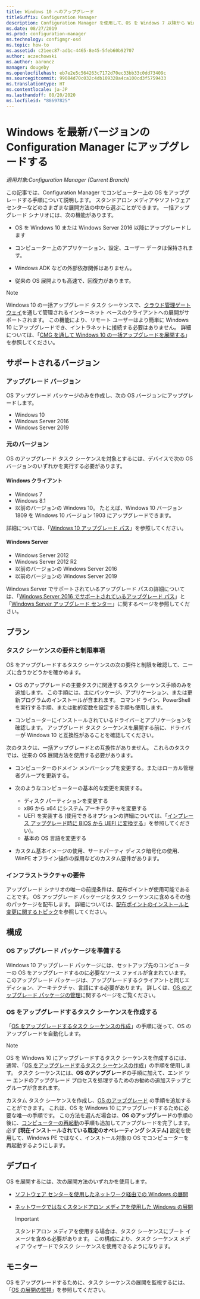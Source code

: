 ```yaml
---
title: Windows 10 へのアップグレード
titleSuffix: Configuration Manager
description: Configuration Manager を使用して、OS を Windows 7 以降から Windows 10 にアップグレードする方法について説明します。
ms.date: 08/27/2019
ms.prod: configuration-manager
ms.technology: configmgr-osd
ms.topic: how-to
ms.assetid: c21eec87-ad1c-4465-8e45-5feb60b92707
author: aczechowski
ms.author: aaroncz
manager: dougeby
ms.openlocfilehash: eb7e2e5c564263c7172d70ec33bb33c0dd73409c
ms.sourcegitcommit: 99084d70c032c4db109328a4ca100cd3f5759433
ms.translationtype: HT
ms.contentlocale: ja-JP
ms.lasthandoff: 08/20/2020
ms.locfileid: "88697825"
---
```

# <a name="upgrade-windows-to-the-latest-version-with-configuration-manager"></a>Windows を最新バージョンの Configuration Manager にアップグレードする

*適用対象:Configuration Manager (Current Branch)*

この記事では、Configuration Manager でコンピューター上の OS をアップグレードする手順について説明します。 スタンドアロン メディアやソフトウェア センターなどのさまざまな展開方法の中から選ぶことができます。 一括アップグレード シナリオには、次の機能があります。  

- OS を Windows 10 または Windows Server 2016 以降にアップグレードします

- コンピューター上のアプリケーション、設定、ユーザー データは保持されます。

- Windows ADK などの外部依存関係はありません。

- 従来の OS 展開よりも高速で、回復力があります。

> [!Note]  
> Windows 10 の一括アップグレード タスク シーケンスで、[クラウド管理ゲートウェイ](../../core/clients/manage/cmg/plan-cloud-management-gateway.md)を通して管理されるインターネット ベースのクライアントへの展開がサポートされます。 この機能により、リモート ユーザーはより簡単に Windows 10 にアップグレードでき、イントラネットに接続する必要はありません。 詳細については、「[CMG を通して Windows 10 の一括アップグレードを展開する](deploy-a-task-sequence.md#deploy-windows-10-in-place-upgrade-via-cmg)」を参照してください。 <!-- 1357149 -->


## <a name="supported-versions"></a>サポートされるバージョン

### <a name="upgrade-version"></a>アップグレード バージョン

OS アップグレード パッケージのみを作成し、次の OS バージョンにアップグレードします。

- Windows 10
- Windows Server 2016
- Windows Server 2019

### <a name="original-version"></a>元のバージョン

OS のアップグレード タスク シーケンスを対象とするには、デバイスで次の OS バージョンのいずれかを実行する必要があります。

#### <a name="windows-client"></a>Windows クライアント

- Windows 7
- Windows 8.1
- 以前のバージョンの Windows 10。 たとえば、Windows 10 バージョン 1809 を Windows 10 バージョン 1903 にアップグレードできます。  

詳細については、「[Windows 10 アップグレード パス](/windows/deployment/upgrade/windows-10-upgrade-paths)」を参照してください。

#### <a name="windows-server"></a>Windows Server

- Windows Server 2012
- Windows Server 2012 R2
- 以前のバージョンの Windows Server 2016
- 以前のバージョンの Windows Server 2019

Windows Server でサポートされているアップグレード パスの詳細については、「[Windows Server 2016 でサポートされているアップグレード パス](/windows-server/get-started/supported-upgrade-paths#upgrading-previous-retail-versions-of-windows-server-to-windows-server-2016)」と「[Windows Server アップグレード センター](https://aka.ms/upgradecenter)」に関するページを参照してください。


## <a name="plan"></a><a name="BKMK_Plan"></a> プラン  

### <a name="task-sequence-requirements-and-limitations"></a>タスク シーケンスの要件と制限事項

OS をアップグレードするタスク シーケンスの次の要件と制限を確認して、ニーズに合うかどうかを確かめます。  

- OS のアップグレードの主要タスクに関連するタスク シーケンス手順のみを追加します。 この手順には、主にパッケージ、アプリケーション、または更新プログラムのインストールが含まれます。 コマンド ライン、PowerShell を実行する手順、または動的変数を設定する手順も使用します。  

- コンピューターにインストールされているドライバーとアプリケーションを確認します。 アップグレード タスク シーケンスを展開する前に、ドライバーが Windows 10 と互換性があることを確認してください。  

次のタスクは、一括アップグレードとの互換性がありません。 これらのタスクでは、従来の OS 展開方法を使用する必要があります。  

- コンピューターのドメイン メンバーシップを変更する。またはローカル管理者グループを更新する。  

- 次のようなコンピューターの基本的な変更を実装する。

  - ディスク パーティションを変更する
  - x86 から x64 にシステム アーキテクチャを変更する
  - UEFI を実装する (使用できるオプションの詳細については、「[インプレース アップグレード時に BIOS から UEFI に変換する](task-sequence-steps-to-manage-bios-to-uefi-conversion.md#bkmk_ipu)」を参照してください)。
  - 基本の OS 言語を変更する  

- カスタム基本イメージの使用、サードパーティ ディスク暗号化の使用、WinPE オフライン操作の採用などのカスタム要件があります。  

### <a name="infrastructure-requirements"></a>インフラストラクチャの要件  

アップグレード シナリオの唯一の前提条件は、配布ポイントが使用可能であることです。 OS アップグレード パッケージとタスク シーケンスに含めるその他のパッケージを配布します。 詳細については、[配布ポイントのインストールと変更に関するトピック](../../core/servers/deploy/configure/install-and-configure-distribution-points.md)を参照してください。


## <a name="configure"></a><a name="BKMK_Configure"></a> 構成  

### <a name="prepare-the-os-upgrade-package"></a>OS アップグレード パッケージを準備する  

Windows 10 アップグレード パッケージには、セットアップ先のコンピューターの OS をアップグレードするのに必要なソース ファイルが含まれています。 このアップグレード パッケージは、アップグレードするクライアントと同じエディション、アーキテクチャ、言語にする必要があります。 詳しくは、[OS のアップグレード パッケージの管理](../get-started/manage-operating-system-upgrade-packages.md)に関するページをご覧ください。  

### <a name="create-a-task-sequence-to-upgrade-the-os"></a>OS をアップグレードするタスク シーケンスを作成する  

「[OS をアップグレードするタスク シーケンスの作成](create-a-task-sequence-to-upgrade-an-operating-system.md)」の手順に従って、OS のアップグレードを自動化します。  

> [!NOTE]  
> OS を Windows 10 にアップグレードするタスク シーケンスを作成するには、通常、「[OS をアップグレードするタスク シーケンスの作成](create-a-task-sequence-to-upgrade-an-operating-system.md)」の手順を使用します。 タスク シーケンスには、**OS のアップグレード**の手順に加えて、エンド ツー エンドのアップグレード プロセスを処理するためのお勧めの追加ステップとグループが含まれます。
>
> カスタム タスク シーケンスを作成し、[OS のアップグレード](../understand/task-sequence-steps.md#BKMK_UpgradeOS) の手順を追加することができます。 これは、OS を Windows 10 にアップグレードするために必要な唯一の手順です。 この方法を選んだ場合は、**OS のアップグレード**の手順の後に、[コンピューターの再起動](../understand/task-sequence-steps.md#BKMK_RestartComputer)の手順も追加してアップグレードを完了します。 必ず **[現在インストールされている既定のオペレーティング システム]** 設定を使用して、Windows PE ではなく、インストール対象の OS でコンピューターを再起動するようにします。  


## <a name="deploy"></a><a name="BKMK_Deploy"></a> デプロイ  

OS を展開するには、次の展開方法のいずれかを使用します。  

- [ソフトウェア センターを使用したネットワーク経由での Windows の展開](use-software-center-to-deploy-windows-over-the-network.md)  

- [ネットワークではなくスタンドアロン メディアを使用した Windows の展開](use-stand-alone-media-to-deploy-windows-without-using-the-network.md)  

  > [!IMPORTANT]  
  > スタンドアロン メディアを使用する場合は、タスク シーケンスにブート イメージを含める必要があります。 この構成により、タスク シーケンス メディア ウィザードでタスク シーケンスを使用できるようになります。


## <a name="monitor"></a>モニター  

OS をアップグレードするために、タスク シーケンスの展開を監視するには、「[OS の展開の監視](monitor-operating-system-deployments.md)」を参照してください。